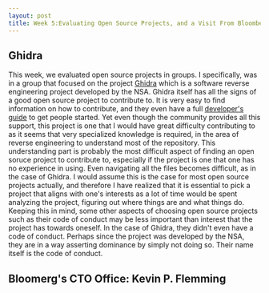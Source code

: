 ```yaml
---
layout: post
title: Week 5:Evaluating Open Source Projects, and a Visit From Bloomberg
---
```


## Ghidra
This week, we evaluated open source projects in groups. I specifically, was in a group that focused on the project [Ghidra](https://www.nsa.gov/resources/everyone/ghidra/) which is a software reverse engineering project developed by the NSA. Ghidra itself has all the signs of a good open source project to contribute to. It is very easy to find information on how to contribute, and they even have a full [developer's guide](https://github.com/NationalSecurityAgency/ghidra/blob/master/DevGuide.md) to get people started. Yet even though the community provides all this support, this project is one that I would have great difficulty contributing to as it seems that very specialized knowledge is required, in the area of reverse engineering to understand most of the repository. 
This understanding part is probably the most difficult aspect of finding an open soruce project to contribute to, especially if the project is one that one has no experience in using. Even navigating all the files becomes difficult, as in the case of Ghidra.
I would assume this is the case for most open source projects actually, and therefore I have realized that it is essential to pick a project that aligns with one's interests as a lot of time would be spent analyzing the project, figuring out where things are and what things do.
Keeping this in mind, some other aspects of choosing open source projects such as their code of conduct may be less important than interest that the project has towards oneself. 
In the case of Ghidra, they didn't even have a code of conduct. Perhaps since the project was developed by the NSA, they are in a way asserting dominance by simply not doing so. Their name itself is the code of conduct.

## Bloomerg's CTO Office: Kevin P. Flemming

